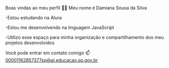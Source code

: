 Boas vindas ao meu perfil 💙💙
Meu nome é Damiana Sousa da Silva

-Estou estudando na Alura

-Estou me desenvolvendo na linguagem JavaScript

-Utilizo esse espaço para minha organização e compartilhamento dos meu projetos desenvolvidos

Você pode entrar em contato comigo 📫
00001162857377sp@al.educacao.sp.gov.br
